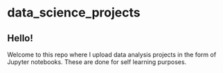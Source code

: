 # data_science_projects

## Hello! 
Welcome to this repo where I upload data analysis projects in the form of Jupyter notebooks. 
These are done for self learning purposes.
